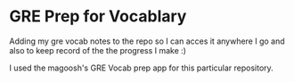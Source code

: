 # GRE Prep for Vocablary
Adding my gre vocab notes to the repo so I can acces it anywhere I go and also to keep record of the the progress I make :)

I used the magoosh's GRE Vocab prep app for this particular repository.
